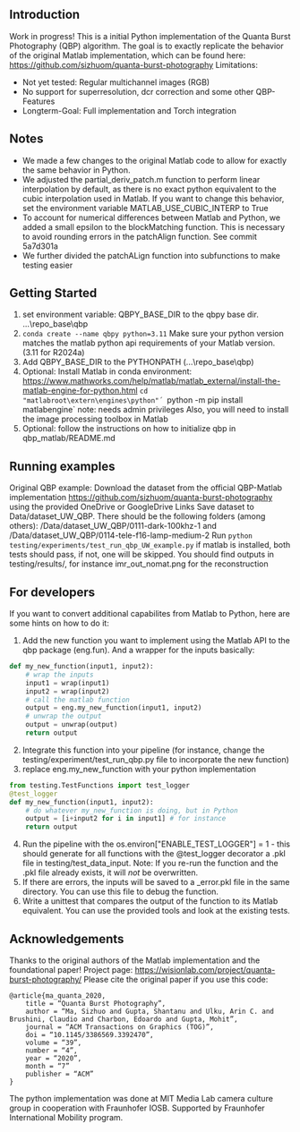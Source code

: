 ## Introduction
Work in progress! This is a initial Python implementation of the Quanta Burst Photography (QBP) algorithm.
The goal is to exactly replicate the behavior of the original Matlab implementation, which can be found here: https://github.com/sizhuom/quanta-burst-photography
Limitations:
- Not yet tested: Regular multichannel images (RGB)
- No support for superresolution, dcr correction and some other QBP-Features 
- Longterm-Goal: Full implementation and Torch integration

## Notes
- We made a few changes to the original Matlab code to allow for exactly the same behavior in Python. 
- We adjusted the partial_deriv_patch.m function to perform linear interpolation by default, as there is no exact python equivalent to the cubic interpolation used in Matlab. If you want to change this behavior, set the environment variable MATLAB_USE_CUBIC_INTERP to True
- To account for numerical differences between Matlab and Python, we added a small epsilon to the blockMatching function. This is necessary to avoid rounding errors in the patchAlign function. See commit 5a7d301a 
- We further divided the patchALign function into subfunctions to make testing easier

## Getting Started
1. set environment variable: QBPY_BASE_DIR to the qbpy base dir. ...\repo_base\qbp
2. `conda create --name qbpy python=3.11`  Make sure your python version matches the matlab python api requirements of your Matlab version. (3.11 for R2024a)
3. Add QBPY_BASE_DIR to the PYTHONPATH (...\repo_base\qbp)
4. Optional: Install Matlab in conda environment: https://www.mathworks.com/help/matlab/matlab_external/install-the-matlab-engine-for-python.html 
`cd "matlabroot\extern\engines\python"´
`python -m pip install matlabengine`
note: needs admin privileges
Also, you will need to install the image processing toolbox in Matlab
5. Optional: follow the instructions on how to initialize qbp in qbp_matlab/README.md

## Running examples
Original QBP example:
Download the dataset from the official QBP-Matlab implementation https://github.com/sizhuom/quanta-burst-photography using the provided OneDrive or GoogleDrive Links
Save dataset to Data/dataset_UW_QBP. There should be the following folders (among others): 
/Data/dataset_UW_QBP/0111-dark-100khz-1 and 
/Data/dataset_UW_QBP/0114-tele-f16-lamp-medium-2
Run `python testing/experiments/test_run_qbp_UW_example.py`
if matlab is installed, both tests should pass, if not, one will be skipped.
You should find outputs in testing/results/, for instance imr_out_nomat.png for the reconstruction


## For developers
If you want to convert additional capabilites from Matlab to Python, here are some hints on how to do it:
1. Add the new function you want to implement using the Matlab API to the qbp package (eng.fun). And a wrapper for the inputs
basically: 
```python
def my_new_function(input1, input2):
    # wrap the inputs
    input1 = wrap(input1)
    input2 = wrap(input2)
    # call the matlab function
    output = eng.my_new_function(input1, input2)
    # unwrap the output
    output = unwrap(output)
    return output
```
2. Integrate this function into your pipeline (for instance, change the testing/experiment/test_run_qbp.py file to incorporate the new function)
3. replace eng.my_new_function with your python implementation
```python
from testing.TestFunctions import test_logger
@test_logger
def my_new_function(input1, input2):
    # do whatever my_new_function is doing, but in Python
    output = [i+input2 for i in input1] # for instance
    return output
```
4. Run the pipeline with the os.environ["ENABLE_TEST_LOGGER"] = 1 - this should generate for all functions with the @test_logger decorator a .pkl file in testing/test_data_input. Note: If you re-run the function and the .pkl file already exists, it will *not* be overwritten.
5. If there are errors, the inputs will be saved to a _error.pkl file in the same directory. You can use this file to debug the function.
6. Write a unittest that compares the output of the function to its Matlab equivalent. You can use the provided tools and look at the existing tests.

## Acknowledgements

Thanks to the original authors of the Matlab implementation and the foundational paper!
Project page: https://wisionlab.com/project/quanta-burst-photography/
Please cite the original paper if you use this code:
```
@article{ma_quanta_2020,
    title = “Quanta Burst Photography”,
    author = “Ma, Sizhuo and Gupta, Shantanu and Ulku, Arin C. and Brushini, Claudio and Charbon, Edoardo and Gupta, Mohit”,
    journal = “ACM Transactions on Graphics (TOG)”,
    doi = “10.1145/3386569.3392470”,
    volume = “39”,
    number = “4”,
    year = “2020”,
    month = “7”
    publisher = “ACM”
}
```

The python implementation was done at MIT Media Lab camera culture group in cooperation with Fraunhofer IOSB. Supported by Fraunhofer International Mobility program.